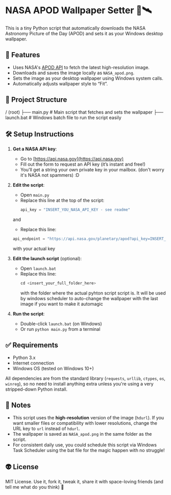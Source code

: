 # NASA APOD Wallpaper Setter 🚀🛰️

This is a tiny Python script that automatically downloads the NASA Astronomy Picture of the Day (APOD) and sets it as your Windows desktop wallpaper.

## 🌌 Features

- Uses NASA's [APOD API](https://api.nasa.gov/) to fetch the latest high-resolution image.
- Downloads and saves the image locally as `NASA_apod.png`.
- Sets the image as your desktop wallpaper using Windows system calls.
- Automatically adjusts wallpaper style to “Fit”.

## 📁 Project Structure

/ (root) ├── main.py # Main script that fetches and sets the wallpaper ├── launch.bat # Windows batch file to run the script easily

## 🛠️ Setup Instructions

1. **Get a NASA API key**:
   - Go to [https://api.nasa.gov](https://api.nasa.gov)
   - Fill out the form to request an API key (it’s instant and free!)
   - You'll get a string your own private key in your mailbox. (don't worry it's NASA not spammers) :D

2. **Edit the script**:
   - Open `main.py`
   - Replace this line at the top of the script:
     ```python
     api_key = "INSERT_YOU_NASA_API_KEY - see readme"
     ```
    and
    - Replace this line:
     ```python
     api_endpoint = "https://api.nasa.gov/planetary/apod?api_key=INSERT_YOU_NASA_API_KEY - see readme"
     ```
     with your actual key

2. **Edit the launch script** (optional): 
   - Open `launch.bat`
   - Replace this line:
     ```python
     cd <insert_your_full_folder_here>
     ```
     with the folder where the actual pyhton script script is. It will be used by windows scheduler to auto-change the wallpaper with the last image if you want to make it automagic

3. **Run the script**:
   - Double-click `launch.bat` (on Windows)
   - Or run `python main.py` from a terminal

## ✅ Requirements

- Python 3.x
- Internet connection
- Windows OS (tested on Windows 10+)

All dependencies are from the standard library (`requests`, `urllib`, `ctypes`, `os`, `winreg`), so no need to install anything extra unless you're using a very stripped-down Python install.

## 📝 Notes

- This script uses the **high-resolution** version of the image (`hdurl`). If you want smaller files or compatibility with lower resolutions, change the URL key to `url` instead of `hdurl`.
- The wallpaper is saved as `NASA_apod.png` in the same folder as the script.
- For consistent daily use, you could schedule this script via Windows Task Scheduler using the bat file for the magic happen with no struggle!

## 👽 License

MIT License. Use it, fork it, tweak it, share it with space-loving friends (and tell me what do you think) 🌠
